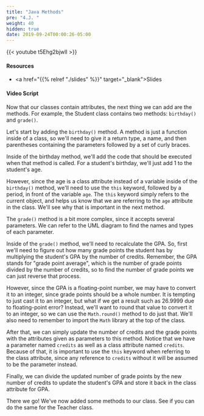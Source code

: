 ```yaml
---
title: "Java Methods"
pre: "4.J. "
weight: 40
hidden: true
date: 2019-09-24T00:00:26-05:00
---
```


{{< youtube t5Ehg2bjwlI >}}

#### Resources

* <a href="{{% relref "./slides" %}}" target="_blank">Slides</a>

#### Video Script

Now that our classes contain attributes, the next thing we can add are the methods. For example, the Student class contains two methods: `birthday()` and `grade()`.

Let's start by adding the `birthday()` method. A method is just a function inside of a class, so we'll need to give it a return type, a name, and then parentheses containing the parameters followed by a set of curly braces.

Inside of the birthday method, we'll add the code that should be executed when that method is called. For a student's birthday, we'll just add 1 to the student's age.

However, since the age is a class attribute instead of a variable inside of the `birthday()` method, we'll need to use the `this` keyword, followed by a period, in front of the variable `age`. The `this` keyword simply refers to the current object, and helps us know that we are referring to the `age` attribute in the class. We'll see why that is important in the next method.

The `grade()` method is a bit more complex, since it accepts several parameters. We can refer to the UML diagram to find the names and types of each parameter.

Inside of the `grade()` method, we'll need to recalculate the GPA. So, first we'll need to figure out how many grade points the student has by multiplying the student's GPA by the number of credits. Remember, the GPA stands for "grade point average", which is the number of grade points divided by the number of credits, so to find the number of grade points we can just reverse that process.

However, since the GPA is a floating-point number, we may have to convert it to an integer, since grade points should be a whole number. It is tempting to just cast it to an integer, but what if we get a result such as 26.9999 due to floating-point error? Instead, we'll want to round that value to convert it to an integer, so we can use the `Math.round()` method to do just that. We'll also need to remember to import the `Math` library at the top of the class.

After that, we can simply update the number of credits and the grade points with the attributes given as parameters to this method. Notice that we have a parameter named `credits` as well as a class attribute named `credits`. Because of that, it is important to use the `this` keyword when referring to the class attribute, since any reference to `credits` without it will be assumed to be the parameter instead.

Finally, we can divide the updated number of grade points by the new number of credits to update the student's GPA and store it back in the class attribute for GPA.

There we go! We've now added some methods to our class. See if you can do the same for the Teacher class.
